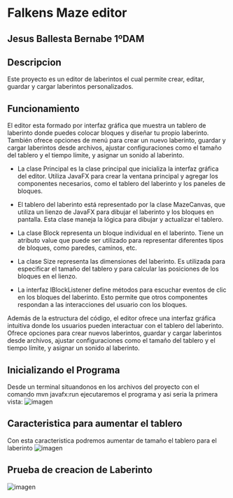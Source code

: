 # Falkens Maze editor
## Jesus Ballesta Bernabe 1ºDAM

## Descripcion
Este proyecto es un editor de laberintos el cual permite crear, editar, guardar y cargar laberintos personalizados.

## Funcionamiento
El editor esta formado por interfaz gráfica que muestra un tablero de laberinto donde puedes colocar bloques y diseñar tu propio laberinto. También ofrece opciones de menú para crear un nuevo laberinto, guardar y cargar laberintos desde archivos, ajustar configuraciones como el tamaño del tablero y el tiempo límite, y asignar un sonido al laberinto.

- La clase Principal es la clase principal que inicializa la interfaz gráfica del editor. Utiliza JavaFX para crear la ventana principal y agregar los componentes necesarios, como el tablero del laberinto y los paneles de bloques.

- El tablero del laberinto está representado por la clase MazeCanvas, que utiliza un lienzo de JavaFX para dibujar el laberinto y los bloques en pantalla. Esta clase maneja la lógica para dibujar y actualizar el tablero.

- La clase Block representa un bloque individual en el laberinto. Tiene un atributo value que puede ser utilizado para representar diferentes tipos de bloques, como paredes, caminos, etc.

- La clase Size representa las dimensiones del laberinto. Es utilizada para especificar el tamaño del tablero y para calcular las posiciones de los bloques en el lienzo.

- La interfaz IBlockListener define métodos para escuchar eventos de clic en los bloques del laberinto. Esto permite que otros componentes respondan a las interacciones del usuario con los bloques.

Además de la estructura del código, el editor ofrece una interfaz gráfica intuitiva donde los usuarios pueden interactuar con el tablero del laberinto. Ofrece opciones para crear nuevos laberintos, guardar y cargar laberintos desde archivos, ajustar configuraciones como el tamaño del tablero y el tiempo límite, y asignar un sonido al laberinto.



## Inicializando el Programa
Desde un terminal situandonos en los archivos del proyecto con el comando mvn javafx:run ejecutaremos el programa y asi seria la primera vista:
![imagen](https://github.com/jesusbb69/Trabajos-PR/assets/158313943/ca45bbc7-8893-44cb-b6db-b11741d0b5ac)

## Caracteristica para aumentar el tablero
Con esta caracteristica podremos aumentar de tamaño el tablero para el laberinto
![imagen](https://github.com/jesusbb69/Trabajos-PR/assets/158313943/dcaa832c-d4e9-429f-ab44-e5cdab8c3c80)

## Prueba de creacion de Laberinto
![imagen](https://github.com/jesusbb69/Trabajos-PR/assets/158313943/e0902ea3-6ac1-4fbd-8bb0-2676e3e9d643)

